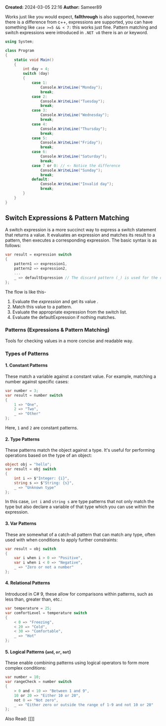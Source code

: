 **Created:** 2024-03-05 22:16
**Author:** Sameer89

Works just like you would expect, **fallthrough** is also supported, however there is a difference from c++, expressions are supported, you can have something like `case >=5 && < 7:` this works just fine. Pattern matching and switch expressions were introduced in `.NET v8` there is an *or* keyword.

```csharp
using System;

class Program
{
    static void Main()
    {
        int day = 4;
        switch (day)
        {
            case 1:
                Console.WriteLine("Monday");
                break;
            case 2:
                Console.WriteLine("Tuesday");
                break;
            case 3:
                Console.WriteLine("Wednesday");
                break;
            case 4:
                Console.WriteLine("Thursday");
                break;
            case 5:
                Console.WriteLine("Friday");
                break;
            case 6:
                Console.WriteLine("Saturday");
                break;
            case 7 or 0: // <- Notice the difference
                Console.WriteLine("Sunday");
                break;
            default:
                Console.WriteLine("Invalid day");
                break;
        }
    }
}

```

## Switch Expressions & Pattern Matching

A switch expression is a more succinct way to express a switch statement that returns a value. It evaluates an expression and matches its result to a pattern, then executes a corresponding expression. The basic syntax is as follows:

```csharp
var result = expression switch
{
    pattern1 => expression1,
    pattern2 => expression2,
    ...
    _ => defaultExpression // The discard pattern (_) is used for the default case
};

```
The flow is like this-
1. Evaluate the *expression* and get its value .
2. Match this value to a pattern.
3. Evaluate the appropriate expression from the switch list.
4. Evaluate the defaultExpression if nothing matches.

### Patterns (Expressions & Pattern Matching)

Tools for checking values in a more concise and readable way.

### Types of Patterns

#### 1. **Constant Patterns**

These match a variable against a constant value. For example, matching a number against specific cases:

```csharp
var number = 3;
var result = number switch
{
    1 => "One",
    2 => "Two",
    _ => "Other"
};

```

Here, `1` and `2` are constant patterns.

#### 2. **Type Patterns**

These patterns match the object against a type. It's useful for performing operations based on the type of an object:

```csharp
object obj = "hello";
var result = obj switch
{
    int i => $"Integer: {i}",
    string s => $"String: {s}",
    _ => "Unknown type"
};

```

In this case, `int i` and `string s` are type patterns that not only match the type but also declare a variable of that type which you can use within the expression.

#### 3. **Var Patterns**

These are somewhat of a catch-all pattern that can match any type, often used with when conditions to apply further constraints:

```csharp
var result = obj switch
{
    var i when i > 0 => "Positive",
    var i when i < 0 => "Negative",
    _ => "Zero or not a number"
};

```

#### 4. **Relational Patterns**

Introduced in C# 9, these allow for comparisons within patterns, such as less than, greater than, etc.:

```csharp
var temperature = 25;
var comfortLevel = temperature switch
{
    < 0 => "Freezing",
    < 20 => "Cold",
    < 30 => "Comfortable",
    _ => "Hot"
};

```

#### 5. **Logical Patterns (`and`, `or`, `not`)**

These enable combining patterns using logical operators to form more complex conditions:

```csharp
var number = 10;
var rangeCheck = number switch
{
    > 0 and < 10 => "Between 1 and 9",
    10 or 20 => "Either 10 or 20",
    not 0 => "Not zero",
    _ => "Either zero or outside the range of 1-9 and not 10 or 20"
};

```

Also Read: [[]]